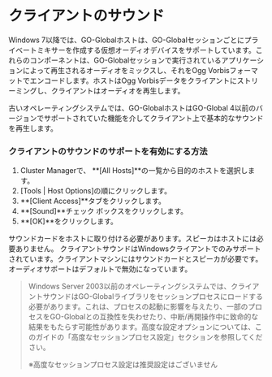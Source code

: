 # クライアントのサウンド

Windows 7以降では、GO-Globalホストは、GO-Globalセッションごとにプライベートミキサーを作成する仮想オーディオデバイスをサポートしています。これらのコンポーネントは、GO-Globalセッションで実行されているアプリケーションによって再生されるオーディオをミックスし、それをOgg Vorbisフォーマットでエンコードします。ホストはOgg Vorbisデータをクライアントにストリーミングし、クライアントはオーディオを再生します。

古いオペレーティングシステムでは、GO-GlobalホストはGO-Global 4以前のバージョンでサポートされていた機能を介してクライアント上で基本的なサウンドを再生します。

### クライアントのサウンドのサポートを有効にする方法

1. Cluster Managerで、 **[All Hosts]**の一覧から目的のホストを選択します。
2. [Tools | Host Options]の順にクリックします。
3. **[Client Access]**タブをクリックします。
4. **[Sound]**チェック ボックスをクリックします。
5. **[OK]**をクリックします。

サウンドカードをホストに取り付ける必要があります。スピーカはホストには必要ありません。 クライアントサウンドはWindowsクライアントでのみサポートされています。クライアントマシンにはサウンドカードとスピーカが必要です。オーディオサポートはデフォルトで無効になっています。

>Windows Server 2003以前のオペレーティングシステムでは、クライアントサウンドはGO-Globalライブラリをセッションプロセスにロードする必要があります。これは、プロセスの起動に影響を与えたり、一部のプロセスをGO-Globalとの互換性を失わせたり、中断/再開操作中に致命的な結果をもたらす可能性があります。高度な設定オプションについては、このガイドの「高度なセッションプロセス設定」セクションを参照してください。
>
>※高度なセッションプロセス設定は推奨設定はございません